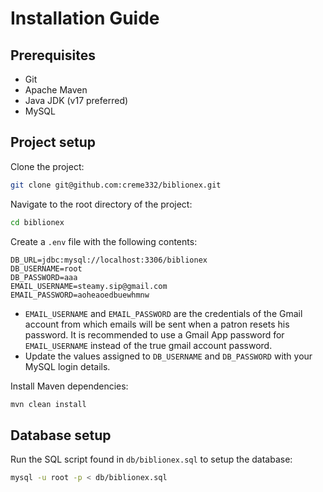 # Installation Guide

## Prerequisites

- Git
- Apache Maven
- Java JDK (v17 preferred)
- MySQL

## Project setup

Clone the project:

```bash
git clone git@github.com:creme332/biblionex.git
```

Navigate to the root directory of the project:

```bash
cd biblionex
```

Create a `.env` file with the following contents:

```
DB_URL=jdbc:mysql://localhost:3306/biblionex
DB_USERNAME=root
DB_PASSWORD=aaa
EMAIL_USERNAME=steamy.sip@gmail.com
EMAIL_PASSWORD=aoheaoedbuewhmnw
```
- `EMAIL_USERNAME` and `EMAIL_PASSWORD` are the credentials of the Gmail account from which emails will be sent when a patron resets his password. It is recommended to use a Gmail App password for `EMAIL_USERNAME` instead of the true gmail account password.
- Update the values assigned to `DB_USERNAME` and `DB_PASSWORD` with your MySQL login details.


Install Maven dependencies:

```bash
mvn clean install
```

## Database setup

Run the SQL script found in `db/biblionex.sql` to setup the database:

```bash
mysql -u root -p < db/biblionex.sql
```

